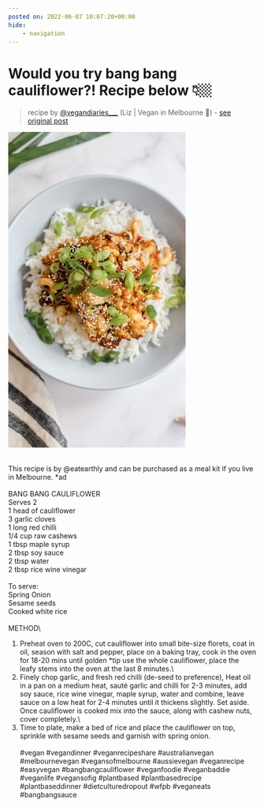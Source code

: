 ```yaml
---
posted on: 2022-06-07 10:07:20+00:00
hide:
    - navigation
---
```


# Would you try bang bang cauliflower?! Recipe below 👇🏼 

> recipe by [@vegandiaries___](https://www.instagram.com/vegandiaries___/) 
(Liz | Vegan in Melbourne 📍) - [see original post](https://instagram.com/p/CegAX_oJ-_c)

![](../img/vegandiaries____07-06-2022_1006.png)

\
This recipe is by @eatearthly and can be purchased as a meal kit if you live in Melbourne. *ad \
\
BANG BANG CAULIFLOWER \
Serves 2\
1 head of cauliflower\
3 garlic cloves\
1 long red chilli\
1/4 cup raw cashews \
1 tbsp maple syrup\
2 tbsp soy sauce\
2 tbsp water\
2 tbsp rice wine vinegar\
\
To serve:\
Spring Onion\
Sesame seeds\
Cooked white rice\
\
METHOD\
1. Preheat oven to 200C, cut cauliflower into small bite-size florets, coat in oil, season with salt and pepper, place on a baking tray, cook in the oven for 18-20 mins until golden *tip use the whole cauliflower, place the leafy stems into the oven at the last 8 minutes.\
2. Finely chop garlic, and fresh red chilli (de-seed to preference), Heat oil in a pan on a medium heat, sauté garlic and chilli for 2-3 minutes, add soy sauce, rice wine vinegar,  maple syrup, water and combine, leave sauce on a low heat for 2-4 minutes until it thickens slightly. Set aside. Once cauliflower is cooked mix into the sauce, along with cashew nuts, cover completely.\
3. Time to plate, make a bed of rice and place the cauliflower on top, sprinkle with sesame seeds and garnish with spring onion. \
\
\#vegan \#vegandinner \#veganrecipeshare \#australianvegan \#melbournevegan \#vegansofmelbourne \#aussievegan \#veganrecipe \#easyvegan \#bangbangcauliflower \#veganfoodie \#veganbaddie \#veganlife \#vegansofig \#plantbased \#plantbasedrecipe \#plantbaseddinner \#dietculturedropout \#wfpb \#veganeats \#bangbangsauce 